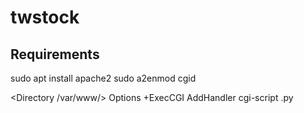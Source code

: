 # twstock

## Requirements

sudo apt install apache2
sudo a2enmod cgid

<Directory /var/www/>
        Options +ExecCGI
        AddHandler cgi-script .py
</Directory>
